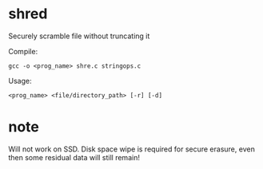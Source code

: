 # shred
Securely scramble file without truncating it

Compile:
```
gcc -o <prog_name> shre.c stringops.c
```

Usage:
```
<prog_name> <file/directory_path> [-r] [-d]
```

# note
Will not work on SSD. Disk space wipe is required for secure erasure, even then some residual data will still remain!
